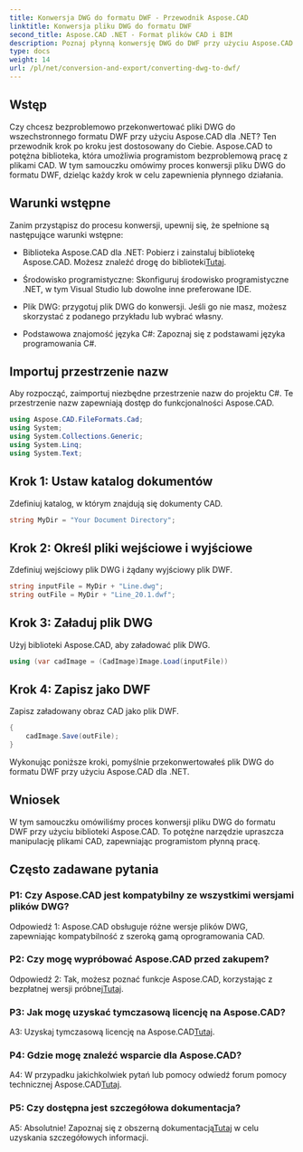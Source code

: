 ```yaml
---
title: Konwersja DWG do formatu DWF - Przewodnik Aspose.CAD
linktitle: Konwersja pliku DWG do formatu DWF
second_title: Aspose.CAD .NET - Format plików CAD i BIM
description: Poznaj płynną konwersję DWG do DWF przy użyciu Aspose.CAD dla .NET. Postępuj zgodnie z naszym przewodnikiem krok po kroku, aby uzyskać bezproblemową obsługę.
type: docs
weight: 14
url: /pl/net/conversion-and-export/converting-dwg-to-dwf/
---
```

## Wstęp

Czy chcesz bezproblemowo przekonwertować pliki DWG do wszechstronnego formatu DWF przy użyciu Aspose.CAD dla .NET? Ten przewodnik krok po kroku jest dostosowany do Ciebie. Aspose.CAD to potężna biblioteka, która umożliwia programistom bezproblemową pracę z plikami CAD. W tym samouczku omówimy proces konwersji pliku DWG do formatu DWF, dzieląc każdy krok w celu zapewnienia płynnego działania.

## Warunki wstępne

Zanim przystąpisz do procesu konwersji, upewnij się, że spełnione są następujące warunki wstępne:

-  Biblioteka Aspose.CAD dla .NET: Pobierz i zainstaluj bibliotekę Aspose.CAD. Możesz znaleźć drogę do biblioteki[Tutaj](https://releases.aspose.com/cad/net/).

- Środowisko programistyczne: Skonfiguruj środowisko programistyczne .NET, w tym Visual Studio lub dowolne inne preferowane IDE.

- Plik DWG: przygotuj plik DWG do konwersji. Jeśli go nie masz, możesz skorzystać z podanego przykładu lub wybrać własny.

- Podstawowa znajomość języka C#: Zapoznaj się z podstawami języka programowania C#.

## Importuj przestrzenie nazw

Aby rozpocząć, zaimportuj niezbędne przestrzenie nazw do projektu C#. Te przestrzenie nazw zapewniają dostęp do funkcjonalności Aspose.CAD.

```csharp
using Aspose.CAD.FileFormats.Cad;
using System;
using System.Collections.Generic;
using System.Linq;
using System.Text;
```

## Krok 1: Ustaw katalog dokumentów

Zdefiniuj katalog, w którym znajdują się dokumenty CAD.

```csharp
string MyDir = "Your Document Directory";
```

## Krok 2: Określ pliki wejściowe i wyjściowe

Zdefiniuj wejściowy plik DWG i żądany wyjściowy plik DWF.

```csharp
string inputFile = MyDir + "Line.dwg";
string outFile = MyDir + "Line_20.1.dwf";
```

## Krok 3: Załaduj plik DWG

Użyj biblioteki Aspose.CAD, aby załadować plik DWG.

```csharp
using (var cadImage = (CadImage)Image.Load(inputFile))
```

## Krok 4: Zapisz jako DWF

Zapisz załadowany obraz CAD jako plik DWF.

```csharp
{
    cadImage.Save(outFile);
}
```

Wykonując poniższe kroki, pomyślnie przekonwertowałeś plik DWG do formatu DWF przy użyciu Aspose.CAD dla .NET.

## Wniosek

W tym samouczku omówiliśmy proces konwersji pliku DWG do formatu DWF przy użyciu biblioteki Aspose.CAD. To potężne narzędzie upraszcza manipulację plikami CAD, zapewniając programistom płynną pracę.

## Często zadawane pytania

### P1: Czy Aspose.CAD jest kompatybilny ze wszystkimi wersjami plików DWG?

Odpowiedź 1: Aspose.CAD obsługuje różne wersje plików DWG, zapewniając kompatybilność z szeroką gamą oprogramowania CAD.

### P2: Czy mogę wypróbować Aspose.CAD przed zakupem?

 Odpowiedź 2: Tak, możesz poznać funkcje Aspose.CAD, korzystając z bezpłatnej wersji próbnej[Tutaj](https://releases.aspose.com/).

### P3: Jak mogę uzyskać tymczasową licencję na Aspose.CAD?

 A3: Uzyskaj tymczasową licencję na Aspose.CAD[Tutaj](https://purchase.aspose.com/temporary-license/).

### P4: Gdzie mogę znaleźć wsparcie dla Aspose.CAD?

A4: W przypadku jakichkolwiek pytań lub pomocy odwiedź forum pomocy technicznej Aspose.CAD[Tutaj](https://forum.aspose.com/c/cad/19).

### P5: Czy dostępna jest szczegółowa dokumentacja?

 A5: Absolutnie! Zapoznaj się z obszerną dokumentacją[Tutaj](https://reference.aspose.com/cad/net/) w celu uzyskania szczegółowych informacji.